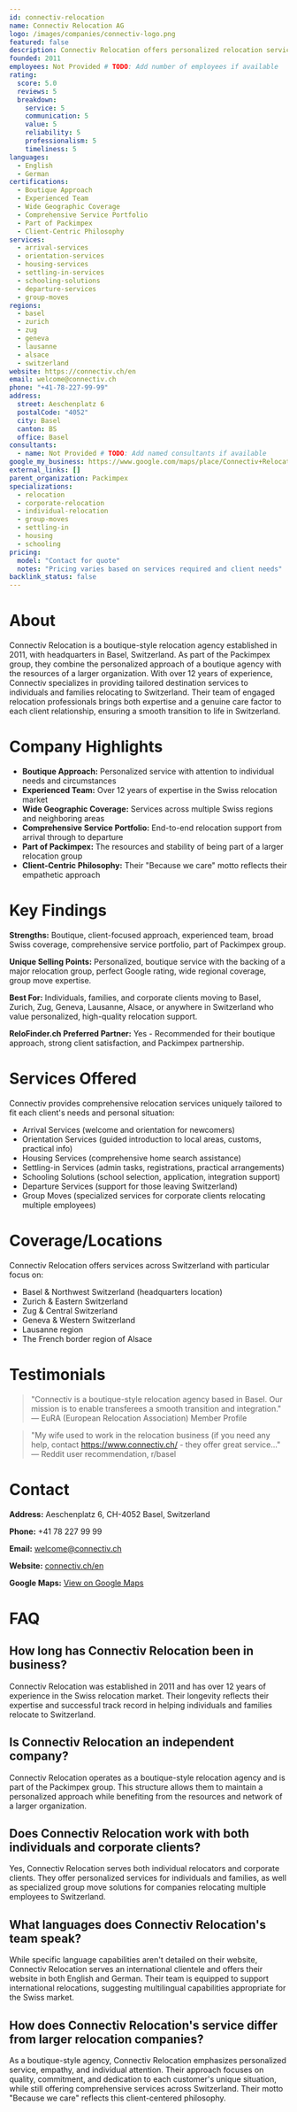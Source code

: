 ```yaml
---
id: connectiv-relocation
name: Connectiv Relocation AG
logo: /images/companies/connectiv-logo.png
featured: false
description: Connectiv Relocation offers personalized relocation services in Basel, Zurich, Geneva and across Switzerland. Established in 2011 with a perfect 5.0/5 rating from Google reviews.
founded: 2011
employees: Not Provided # TODO: Add number of employees if available
rating:
  score: 5.0
  reviews: 5
  breakdown:
    service: 5
    communication: 5
    value: 5
    reliability: 5
    professionalism: 5
    timeliness: 5
languages:
  - English
  - German
certifications:
  - Boutique Approach
  - Experienced Team
  - Wide Geographic Coverage
  - Comprehensive Service Portfolio
  - Part of Packimpex
  - Client-Centric Philosophy
services:
  - arrival-services
  - orientation-services
  - housing-services
  - settling-in-services
  - schooling-solutions
  - departure-services
  - group-moves
regions:
  - basel
  - zurich
  - zug
  - geneva
  - lausanne
  - alsace
  - switzerland
website: https://connectiv.ch/en
email: welcome@connectiv.ch
phone: "+41-78-227-99-99"
address:
  street: Aeschenplatz 6
  postalCode: "4052"
  city: Basel
  canton: BS
  office: Basel
consultants:
  - name: Not Provided # TODO: Add named consultants if available
google_my_business: https://www.google.com/maps/place/Connectiv+Relocation+AG/@47.5513,7.5947,16z/data=!4m6!3m5!1s0x4791b9b9a40f8f45:0xb8f5f67c8dad5c01!8m2!3d47.5513!4d7.5947!16s%2Fg%2F11c6_1l9y3
external_links: []
parent_organization: Packimpex
specializations:
  - relocation
  - corporate-relocation
  - individual-relocation
  - group-moves
  - settling-in
  - housing
  - schooling
pricing:
  model: "Contact for quote"
  notes: "Pricing varies based on services required and client needs"
backlink_status: false
---
```


# About
Connectiv Relocation is a boutique-style relocation agency established in 2011, with headquarters in Basel, Switzerland. As part of the Packimpex group, they combine the personalized approach of a boutique agency with the resources of a larger organization. With over 12 years of experience, Connectiv specializes in providing tailored destination services to individuals and families relocating to Switzerland. Their team of engaged relocation professionals brings both expertise and a genuine care factor to each client relationship, ensuring a smooth transition to life in Switzerland.

# Company Highlights
- **Boutique Approach:** Personalized service with attention to individual needs and circumstances
- **Experienced Team:** Over 12 years of expertise in the Swiss relocation market
- **Wide Geographic Coverage:** Services across multiple Swiss regions and neighboring areas
- **Comprehensive Service Portfolio:** End-to-end relocation support from arrival through to departure
- **Part of Packimpex:** The resources and stability of being part of a larger relocation group
- **Client-Centric Philosophy:** Their "Because we care" motto reflects their empathetic approach

# Key Findings
**Strengths:** Boutique, client-focused approach, experienced team, broad Swiss coverage, comprehensive service portfolio, part of Packimpex group.

**Unique Selling Points:** Personalized, boutique service with the backing of a major relocation group, perfect Google rating, wide regional coverage, group move expertise.

**Best For:** Individuals, families, and corporate clients moving to Basel, Zurich, Zug, Geneva, Lausanne, Alsace, or anywhere in Switzerland who value personalized, high-quality relocation support.

**ReloFinder.ch Preferred Partner:** Yes - Recommended for their boutique approach, strong client satisfaction, and Packimpex partnership.

# Services Offered
Connectiv provides comprehensive relocation services uniquely tailored to fit each client's needs and personal situation:

- Arrival Services (welcome and orientation for newcomers)
- Orientation Services (guided introduction to local areas, customs, practical info)
- Housing Services (comprehensive home search assistance)
- Settling-in Services (admin tasks, registrations, practical arrangements)
- Schooling Solutions (school selection, application, integration support)
- Departure Services (support for those leaving Switzerland)
- Group Moves (specialized services for corporate clients relocating multiple employees)

# Coverage/Locations
Connectiv Relocation offers services across Switzerland with particular focus on:
- Basel & Northwest Switzerland (headquarters location)
- Zurich & Eastern Switzerland
- Zug & Central Switzerland
- Geneva & Western Switzerland
- Lausanne region
- The French border region of Alsace

# Testimonials
> "Connectiv is a boutique-style relocation agency based in Basel. Our mission is to enable transferees a smooth transition and integration."
> — EuRA (European Relocation Association) Member Profile

> "My wife used to work in the relocation business (if you need any help, contact https://www.connectiv.ch/ - they offer great service..."
> — Reddit user recommendation, r/basel

# Contact
**Address:** Aeschenplatz 6, CH-4052 Basel, Switzerland

**Phone:** +41 78 227 99 99

**Email:** welcome@connectiv.ch

**Website:** [connectiv.ch/en](https://connectiv.ch/en)

**Google Maps:** [View on Google Maps](https://www.google.com/maps/place/Connectiv+Relocation+AG/@47.5513,7.5947,16z/data=!4m6!3m5!1s0x4791b9b9a40f8f45:0xb8f5f67c8dad5c01!8m2!3d47.5513!4d7.5947!16s%2Fg%2F11c6_1l9y3)

# FAQ
## How long has Connectiv Relocation been in business?
Connectiv Relocation was established in 2011 and has over 12 years of experience in the Swiss relocation market. Their longevity reflects their expertise and successful track record in helping individuals and families relocate to Switzerland.

## Is Connectiv Relocation an independent company?
Connectiv Relocation operates as a boutique-style relocation agency and is part of the Packimpex group. This structure allows them to maintain a personalized approach while benefiting from the resources and network of a larger organization.

## Does Connectiv Relocation work with both individuals and corporate clients?
Yes, Connectiv Relocation serves both individual relocators and corporate clients. They offer personalized services for individuals and families, as well as specialized group move solutions for companies relocating multiple employees to Switzerland.

## What languages does Connectiv Relocation's team speak?
While specific language capabilities aren't detailed on their website, Connectiv Relocation serves an international clientele and offers their website in both English and German. Their team is equipped to support international relocations, suggesting multilingual capabilities appropriate for the Swiss market.

## How does Connectiv Relocation's service differ from larger relocation companies?
As a boutique-style agency, Connectiv Relocation emphasizes personalized service, empathy, and individual attention. Their approach focuses on quality, commitment, and dedication to each customer's unique situation, while still offering comprehensive services across Switzerland. Their motto "Because we care" reflects this client-centered philosophy. 